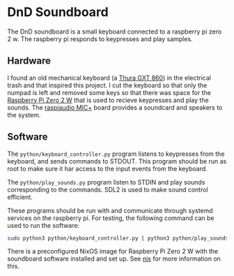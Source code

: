# DnD Soundboard

The DnD soundboard is a small keyboard connected to a raspberry pi zero 2 w.
The raspberry pi responds to keypresses and play samples.

## Hardware

I found an old mechanical keyboard (a [Thura GXT 860](https://www.trust.com/en/product/21842))
in the electrical trash and that inspired this project. I cut the keyboard so
that only the numpad is left and removed some keys so that there was space for
the [Raspberry Pi Zero 2 W](https://www.raspberrypi.com/products/raspberry-pi-zero-2-w/)
that is used to recieve keypresses and play the sounds. The [raspiaudio MIC+](https://raspiaudio.com/product/mic/)
board provides a soundcard and speakers to the system.

## Software

The `python/keyboard_controller.py` program listens to keypresses from the
keyboard, and sends commands to STDOUT. This program should be run as root to
make sure it har access to the input events from the keyboard.

The `python/play_sounds.py` program listen to STDIN and play sounds
corresponding to the commands. SDL2 is used to make sound control efficient.

These programs should be run with and communicate through systemd services on
the raspberry pi. For testing, the following command can be used to run the
software:

```sh
sudo python3 python/keyboard_controller.py | python3 python/play_sounds.py
```

There is a preconfigured NixOS image for Raspberry Pi Zero 2 W with the
soundboard software installed and set up. See [nix](./nix/README.md) for more
information on this.
